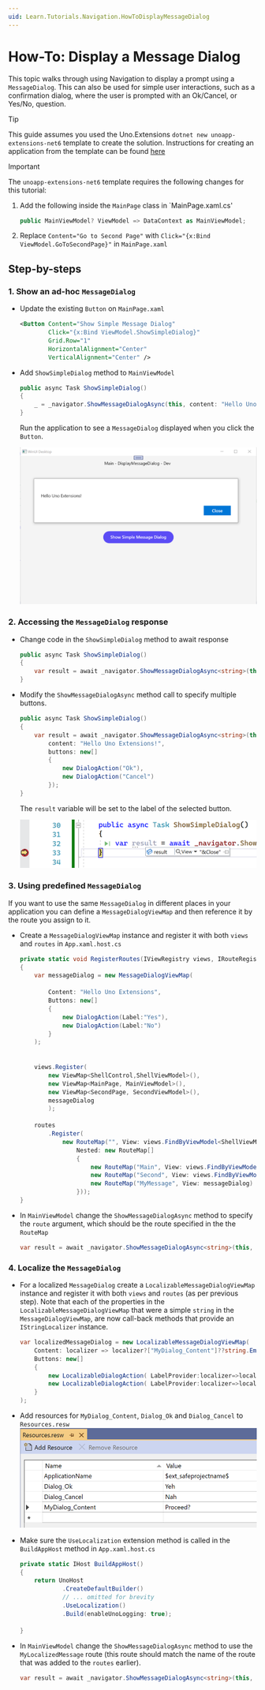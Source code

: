 ```yaml
---
uid: Learn.Tutorials.Navigation.HowToDisplayMessageDialog
---
```

# How-To: Display a Message Dialog

This topic walks through using Navigation to display a prompt using a `MessageDialog`. This can also be used for simple user interactions, such as a confirmation dialog, where the user is prompted with an Ok/Cancel, or Yes/No, question. 

> [!TIP]
> This guide assumes you used the Uno.Extensions `dotnet new unoapp-extensions-net6` template to create the solution. Instructions for creating an application from the template can be found [here](../Extensions/GettingStarted/UsingUnoExtensions.md)

> [!IMPORTANT]
> The `unoapp-extensions-net6` template requires the following changes for this tutorial:
1. Add the following inside the `MainPage` class in `MainPage.xaml.cs' 
    ```csharp
    public MainViewModel? ViewModel => DataContext as MainViewModel;
    ```
    
2. Replace `Content="Go to Second Page"` with `Click="{x:Bind ViewModel.GoToSecondPage}"` in `MainPage.xaml`

## Step-by-steps

### 1. Show an ad-hoc `MessageDialog`
- Update the existing `Button` on `MainPage.xaml` 

    ```xml
    <Button Content="Show Simple Message Dialog"
            Click="{x:Bind ViewModel.ShowSimpleDialog}"
            Grid.Row="1"
            HorizontalAlignment="Center"
            VerticalAlignment="Center" />
    ```

- Add `ShowSimpleDialog` method to `MainViewModel`

    ```csharp
    public async Task ShowSimpleDialog()
    {
        _ = _navigator.ShowMessageDialogAsync(this, content: "Hello Uno Extensions!");
    }
    ``` 
    
    Run the application to see a `MessageDialog` displayed when you click the `Button`.
    
    ![Screenshot of a simple MessageDialog](images/BasicMessageDialog.png)


### 2. Accessing the `MessageDialog` response

- Change code in the `ShowSimpleDialog` method to await response
    ```csharp
    public async Task ShowSimpleDialog()
    {
        var result = await _navigator.ShowMessageDialogAsync<string>(this, content: "Hello Uno Extensions!");
    }
    ```

- Modify the `ShowMessageDialogAsync` method call to specify multiple buttons. 
    ```csharp
    public async Task ShowSimpleDialog()
    {
    	var result = await _navigator.ShowMessageDialogAsync<string>(this, 
    		content: "Hello Uno Extensions!",
    		buttons: new[]
            {
    			new DialogAction("Ok"),
    			new DialogAction("Cancel")
            });
    }
    ```  
    
    The `result` variable will be set to the label of the selected button. 
    
    ![Screenshot of the MessageDialog result](images/MessageDialogResult.png)

### 3. Using predefined `MessageDialog`

If you want to use the same `MessageDialog` in different places in your application you can define a `MessageDialogViewMap` and then reference it by the route you assign to it.

- Create a `MessageDialogViewMap` instance and register it with both `views` and `routes` in `App.xaml.host.cs`

    ```csharp
    private static void RegisterRoutes(IViewRegistry views, IRouteRegistry routes)
    {
        var messageDialog = new MessageDialogViewMap(
    
            Content: "Hello Uno Extensions",
            Buttons: new[]
            {
                new DialogAction(Label:"Yes"),
                new DialogAction(Label:"No")
            }
        );
    
    
    	views.Register(
    		new ViewMap<ShellControl,ShellViewModel>(),
    		new ViewMap<MainPage, MainViewModel>(),
    		new ViewMap<SecondPage, SecondViewModel>(),
            messageDialog
    		);
    
    	routes
    		.Register(
    			new RouteMap("", View: views.FindByViewModel<ShellViewModel>() ,
                    Nested: new RouteMap[]
                    {
                    	new RouteMap("Main", View: views.FindByViewModel<MainViewModel>()),
                    	new RouteMap("Second", View: views.FindByViewModel<SecondViewModel>()),
                        new RouteMap("MyMessage", View: messageDialog)
                    }));
    }
    ```

- In `MainViewModel` change the `ShowMessageDialogAsync` method to specify the `route` argument, which should be the route specified in the the `RouteMap`

    ```csharp
    var result = await _navigator.ShowMessageDialogAsync<string>(this, route: "MyMessage");
    ```

### 4. Localize the `MessageDialog`

- For a localized `MessageDialog` create a `LocalizableMessageDialogViewMap` instance and register it with both `views` and `routes` (as per previous step). Note that each of the properties in the `LocalizableMessageDialogViewMap` that were a simple `string` in the `MessageDialogViewMap`, are now call-back methods that provide an `IStringLocalizer` instance.

    ```csharp
    var localizedMessageDialog = new LocalizableMessageDialogViewMap(
        Content: localizer => localizer?["MyDialog_Content"]??string.Empty,
    	Buttons: new[]
        {
    		new LocalizableDialogAction( LabelProvider:localizer=>localizer?["Dialog_Ok"]??string.Empty),
            new LocalizableDialogAction( LabelProvider:localizer=>localizer?["Dialog_Cancel"]??string.Empty)
        }
    );
    ```

- Add resources for `MyDialog_Content`, `Dialog_Ok` and `Dialog_Cancel` to `Resources.resw`
    ![Localized MessageDialog resources](images/LocalizedMessageDialogResources.png)

- Make sure the `UseLocalization` extension method is called in the `BuildAppHost` method in `App.xaml.host.cs`

    ```csharp
    private static IHost BuildAppHost()
    { 
    	return UnoHost
    			.CreateDefaultBuilder()
    			// ... omitted for brevity
    			.UseLocalization()
    			.Build(enableUnoLogging: true);
    
    }
    ```

- In `MainViewModel` change the `ShowMessageDialogAsync` method to use the `MyLocalizedMessage` route (this route should match the name of the route that was added to the `routes` earlier).

    ```csharp
    var result = await _navigator.ShowMessageDialogAsync<string>(this, route: "MyLocalizedMessage");
    ```

